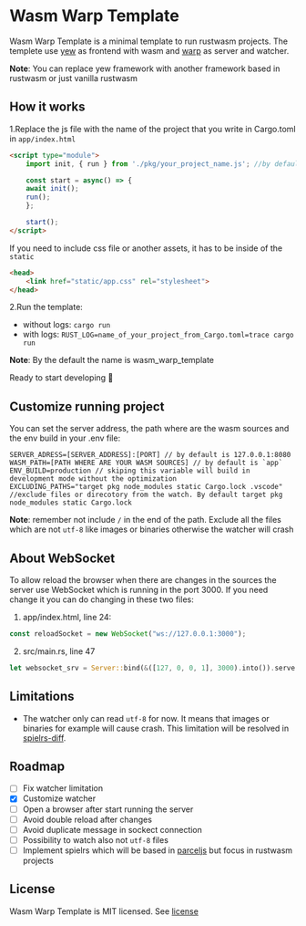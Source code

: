 # Wasm Warp Template

Wasm Warp Template is a minimal template to run rustwasm projects. The templete use [yew](https://yew.rs)
as frontend with wasm and [warp](https://github.com/seanmonstar/warp) as server and watcher.

**Note**: You can replace yew framework with another framework based in rustwasm or just vanilla rustwasm

## How it works

1.Replace the js file with the name of the project that you write in Cargo.toml in `app/index.html`

```html
<script type="module">
    import init, { run } from './pkg/your_project_name.js'; //by default is wasm_warp_template.js

    const start = async() => {
    await init();
    run();
    };

    start();
</script>
```

If you need to include css file or another assets, it has to be inside of the `static`

```html
<head>
    <link href="static/app.css" rel="stylesheet">
</head>
```

2.Run the template:

- without logs: `cargo run`
- with logs: `RUST_LOG=name_of_your_project_from_Cargo.toml=trace cargo run` 

**Note**: By the default the name is wasm_warp_template

Ready to start developing 🚀

## Customize running project

You can set the server address, the path where are the wasm sources and the env build in your .env file:

```
SERVER_ADRESS=[SERVER_ADDRESS]:[PORT] // by default is 127.0.0.1:8080
WASM_PATH=[PATH WHERE ARE YOUR WASM SOURCES] // by default is `app`
ENV_BUILD=production // skiping this variable will build in development mode without the optimization
EXCLUDING_PATHS="target pkg node_modules static Cargo.lock .vscode" //exclude files or direcotory from the watch. By default target pkg node_modules static Cargo.lock
```

**Note**: remember not include `/` in the end of the path. Exclude all the files which are not `utf-8` like images or binaries
otherwise the watcher will crash

## About WebSocket

To allow reload the browser when there are changes in the sources the server use WebSocket which is
running in the port 3000. If you need change it you can do changing in these two files:

1. app/index.html, line 24:

```javascript
const reloadSocket = new WebSocket("ws://127.0.0.1:3000");
```

2. src/main.rs, line 47

```rust
let websocket_srv = Server::bind(&([127, 0, 0, 1], 3000).into()).serve(make_websocket_svc);
```

## Limitations

* The watcher only can read `utf-8` for now. It means that images or binaries for example will cause crash.
This limitation will be resolved in [spielrs-diff](https://github.com/spielrs/spielrs-diff).

## Roadmap

- [ ] Fix watcher limitation
- [x] Customize watcher
- [ ] Open a browser after start running the server
- [ ] Avoid double reload after changes
- [ ] Avoid duplicate message in sockect connection
- [ ] Possibility to watch also not `utf-8` files
- [ ] Implement spielrs which will be based in [parceljs](https://en.parceljs.org/) but focus in rustwasm projects

## License

Wasm Warp Template is MIT licensed. See [license](LICENSE)